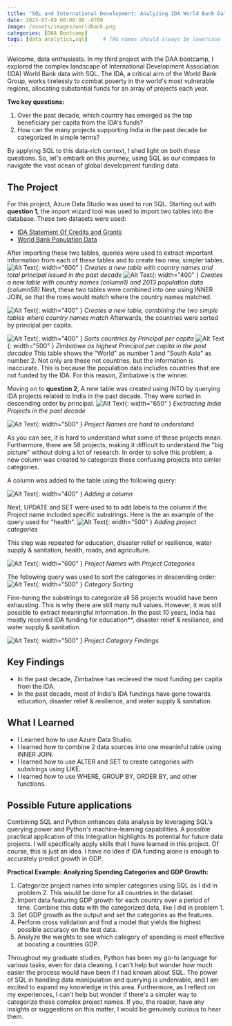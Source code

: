 ```yaml
---
title: "SQL and International Development: Analyzing IDA World Bank Data"
date: 2023-07-09 00:00:00 -0700
image: /assets/images/worldbank.png
categories: [DAA Bootcamp]
tags: [data analytics,sql]     # TAG names should always be lowercase
---
```


Welcome, data enthusiasts. In my third project with the DAA bootcamp, I explored the complex landscape of International Development Association (IDA) World Bank data with SQL. The IDA, a critical arm of the World Bank Group, works tirelessly to combat poverty in the world's most vulnerable regions, allocating substantial funds for an array of projects each year.

**Two key questions:**

1. Over the past decade, which country has emerged as the top beneficiary per capita from the IDA's funds?
2. How can the many projects supporting India in the past decade be categorized in simple terms?

By applying SQL to this data-rich context, I shed light on both these questions. So, let's embark on this journey, using SQL as our compass to navigate the vast ocean of global development funding data.

## The Project

For this project, Azure Data Studio was used to run SQL. Starting out with **question 1**, the import wizard tool was used to import two tables into the database. These two datasets were used:
* [IDA Statement Of Credits and Grants](https://finances.worldbank.org/Loans-and-Credits/IDA-Statement-Of-Credits-and-Grants-Historical-Dat/tdwh-3krx)
* [World Bank Population Data](https://data.worldbank.org/indicator/SP.POP.TOTL)

After importing these two tables, queries were used to extract important information from each of these tables and to create two new, simpler tables.
![Alt Text](/assets/images/carbon1.png){: width="600" }
*Creates a new table with country names and total principal issued in the past decade*
![Alt Text](/assets/images/carbon2.png){: width="400" }
*Creates a new table with country names (column1) and 2013 population data (column58)*
Next, these two tables were combined into one using INNER JOIN, so that the rows would match where the country names matched.

![Alt Text](/assets/images/carbon3.png){: width="400" }
*Creates a new table, combining the two simple tables where country names match*
Afterwards, the countries were sorted by principal per capita.

![Alt Text](/assets/images/carbon4.png){: width="400" }
*Sorts countries by Principal per capita*
![Alt Text](/assets/images/principalpercapita.png){: width="500" }
*Zimbabwe as highest Principal per capita in the past decadee*
This table shows the "World" as number 1 and "South Asia" as number 2. Not only are these not countries, but the information is inaccurate. This is because the population data includes countries that are not funded by the IDA. For this reason, Zimbabwe is the winner.

Moving on to **question 2**, A new table was created using INTO by querying IDA projects related to India in the past decade. They were sorted in descending order by principal.
![Alt Text](/assets/images/carbon6.png){: width="650" }
*Exctracting India Projects in the past decade*

![Alt Text](/assets/images/Indiaprojects.png){: width="500" }
*Project Names are hard to understand*

As you can see, it is hard to understand what some of these projects mean. Furthermore, there are 58 projects, making it difficult to understand the "big picture" without doing a lot of research. In order to solve this problem, a new column was created to categorize these confusing projects into simler categories.

A column was added to the table using the following query:

![Alt Text](/assets/images/carbon7.png){: width="400" }
*Adding a column*

Next, UPDATE and SET were used to to add labels to the column if the Project name included specific substrings. Here is the an example of the query used for "health".
![Alt Text](/assets/images/carbon8.png){: width="500" }
*Adding project categories*

This step was repeated for education, disaster relief or resilience, water supply & sanitation, health, roads, and agriculture.

![Alt Text](/assets/images/addcolumn.png){: width="600" }
*Project Names with Project Categories*


The following query was used to sort the categories in descending order:
![Alt Text](/assets/images/carbon9.png){: width="500" }
*Category Sorting*

Fine-tuning the substrings to categorize all 58 projects woudld have been exhausting. This is why there are still many null values. However, it was still possible to extract meaningful information. In the past 10 years, India has mostly received IDA funding for education**, disaster relief & resiliance, and water supply & sanitation.

![Alt Text](/assets/images/categories.png){: width="500" }
*Project Category Findings*

## Key Findings
* In the past decade, Zimbabwe has recieved the most funding per capita from the IDA.
* In the past decade, most of India's IDA fundings have gone towards education, disaster relief & resilience, and water supply & sanitation.

## What I Learned
* I Learned how to use Azure Data Studio.
* I learned how to combine 2 data sources into one meaninful table using INNER JOIN.
* I learned how to use ALTER and SET to create categories with substrings using LIKE.
* I learned how to use WHERE, GROUP BY, ORDER BY, and other functions.

## Possible Future applications

Combining SQL and Python enhances data analysis by leveraging SQL's querying power and Python's machine-learning capabilities. A possible practical application of this integration highlights its potential for future data projects. I will specifically apply skills that I have learned in this project. Of course, this is just an idea. I have no idea if IDA funding alone is enough to accurately predict growth in GDP.


**Practical Example: Analyzing Spending Categories and GDP Growth:**

1. Categorize project names into simpler categories using SQL as I did in problem 2. This would be done for all countries in the dataset.
2. Import data featuring GDP growth for each country over a period of time. Combine this data with the categorized data, like I did in problem 1.
3. Set GDP growth as the output and set the categories as the features.
4. Perform cross validation and find a model that yields the highest possible accuracy on the test data.
5. Analyze the weights to see which category of spending is most effective at boosting a countries GDP.

Throughout my graduate studies, Python has been my go-to language for various tasks, even for data cleaning. I can't help but wonder how much easier the process would have been if I had known about SQL. The power of SQL in handling data manipulation and querying is undeniable, and I am excited to expand my knowledge in this area. Furthermore, as I reflect on my experiences, I can't help but wonder if there's a simpler way to categorize these complex project names. If you, the reader, have any insights or suggestions on this matter, I would be genuinely curious to hear them. 
